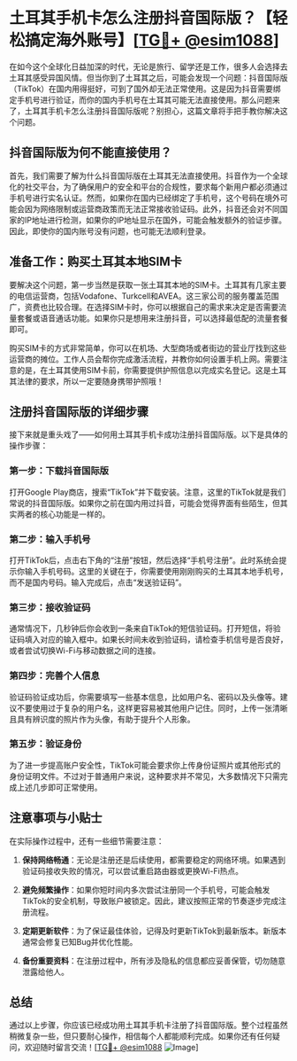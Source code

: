# 土耳其手机卡怎么注册抖音国际版？【轻松搞定海外账号】[[TG💪+ @esim1088](https://t.me/s/esim1088)]

在如今这个全球化日益加深的时代，无论是旅行、留学还是工作，很多人会选择去土耳其感受异国风情。但当你到了土耳其之后，可能会发现一个问题：抖音国际版（TikTok）在国内用得挺好，可到了国外却无法正常使用。这是因为抖音需要绑定手机号进行验证，而你的国内手机号在土耳其可能无法直接使用。那么问题来了，土耳其手机卡怎么注册抖音国际版呢？别担心，这篇文章将手把手教你解决这个问题。

## 抖音国际版为何不能直接使用？

首先，我们需要了解为什么抖音国际版在土耳其无法直接使用。抖音作为一个全球化的社交平台，为了确保用户的安全和平台的合规性，要求每个新用户都必须通过手机号进行实名认证。然而，如果你在国内已经绑定了手机号，这个号码在境外可能会因为网络限制或运营商政策而无法正常接收验证码。此外，抖音还会对不同国家的IP地址进行检测，如果你的IP地址显示在国外，可能会触发额外的验证步骤。因此，即使你的国内账号没有问题，也可能无法顺利登录。

## 准备工作：购买土耳其本地SIM卡

要解决这个问题，第一步当然是获取一张土耳其本地的SIM卡。土耳其有几家主要的电信运营商，包括Vodafone、Turkcell和AVEA。这三家公司的服务覆盖范围广，资费也比较合理。在选择SIM卡时，你可以根据自己的需求来决定是否需要流量套餐或语音通话功能。如果你只是想用来注册抖音，可以选择最低配的流量套餐即可。

购买SIM卡的方式非常简单，你可以在机场、大型商场或者街边的营业厅找到这些运营商的摊位。工作人员会帮你完成激活流程，并教你如何设置手机上网。需要注意的是，在土耳其使用SIM卡前，你需要提供护照信息以完成实名登记。这是土耳其法律的要求，所以一定要随身携带护照哦！

## 注册抖音国际版的详细步骤

接下来就是重头戏了——如何用土耳其手机卡成功注册抖音国际版。以下是具体的操作步骤：

### 第一步：下载抖音国际版

打开Google Play商店，搜索“TikTok”并下载安装。注意，这里的TikTok就是我们常说的抖音国际版。如果你之前在国内用过抖音，可能会觉得界面有些陌生，但其实两者的核心功能是一样的。

### 第二步：输入手机号

打开TikTok后，点击右下角的“注册”按钮，然后选择“手机号注册”。此时系统会提示你输入手机号码。这里的关键在于，你需要使用刚刚购买的土耳其本地手机号，而不是国内号码。输入完成后，点击“发送验证码”。

### 第三步：接收验证码

通常情况下，几秒钟后你会收到一条来自TikTok的短信验证码。打开短信，将验证码填入对应的输入框中。如果长时间未收到验证码，请检查手机信号是否良好，或者尝试切换Wi-Fi与移动数据之间的连接。

### 第四步：完善个人信息

验证码验证成功后，你需要填写一些基本信息，比如用户名、密码以及头像等。建议不要使用过于复杂的用户名，这样更容易被其他用户记住。同时，上传一张清晰且具有辨识度的照片作为头像，有助于提升个人形象。

### 第五步：验证身份

为了进一步提高账户安全性，TikTok可能会要求你上传身份证照片或其他形式的身份证明文件。不过对于普通用户来说，这种要求并不常见，大多数情况下只需完成上述几步即可正常使用。

## 注意事项与小贴士

在实际操作过程中，还有一些细节需要注意：

1. **保持网络畅通**：无论是注册还是后续使用，都需要稳定的网络环境。如果遇到验证码接收失败的情况，可以尝试重启路由器或更换Wi-Fi热点。
   
2. **避免频繁操作**：如果你短时间内多次尝试注册同一个手机号，可能会触发TikTok的安全机制，导致账户被锁定。因此，建议按照正常的节奏逐步完成注册流程。

3. **定期更新软件**：为了保证最佳体验，记得及时更新TikTok到最新版本。新版本通常会修复已知Bug并优化性能。

4. **备份重要资料**：在注册过程中，所有涉及隐私的信息都应妥善保管，切勿随意泄露给他人。

## 总结

通过以上步骤，你应该已经成功用土耳其手机卡注册了抖音国际版。整个过程虽然稍微复杂一些，但只要耐心操作，相信每个人都能顺利完成。如果你还有任何疑问，欢迎随时留言交流！[[TG💪+ @esim1088](https://t.me/s/esim1088) ![Image](https://i.postimg.cc/4NQfJmqS/Snipaste-2025-05-13-00-14-12.png)]